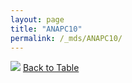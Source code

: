 ```yaml
---
layout: page
title: "ANAPC10"
permalink: /_mds/ANAPC10/
---
```


![](../../alns_9.28.22/aln_5HSAA004375_0.971.png?raw=true
)
[Back to Table](../../display)
